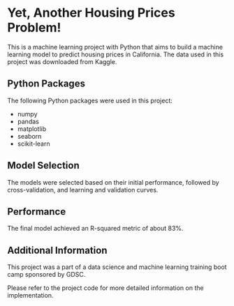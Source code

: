 # Yet, Another Housing Prices Problem!

This is a machine learning project with Python that aims to build a machine learning model to predict housing prices in California. The data used in this project was downloaded from Kaggle.

## Python Packages

The following Python packages were used in this project:
- numpy
- pandas
- matplotlib
- seaborn
- scikit-learn

## Model Selection

The models were selected based on their initial performance, followed by cross-validation, and learning and validation curves.

## Performance

The final model achieved an R-squared metric of about 83%.

## Additional Information

This project was a part of a data science and machine learning training boot camp sponsored by GDSC.

Please refer to the project code for more detailed information on the implementation.
